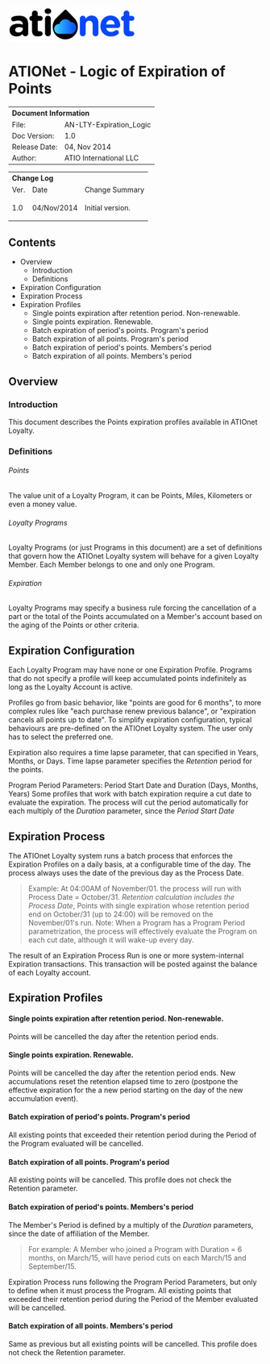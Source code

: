 ![ationetlogo](Content/Images/ATIOnetLogo_250x70.png)

# ATIONet - Logic of Expiration of Points

<table>
	<tr>
		<th colspan="2" align="left">
			Document Information
		</th>
	</tr>
	<tr>
		<td>
			File:
		</td>
		<td>
			AN-LTY-Expiration_Logic
		</td>
	</tr>
	<tr>
		<td>
			Doc Version:
		</td>
		<td>
			1.0
		</td>
	</tr>
	<tr>
		<td>
			Release Date:
		</td>
		<td>
			04, Nov 2014
		</td>
	</tr>
	<tr>
		<td>
			Author:
		</td>
		<td>
			ATIO International LLC
		</td>
	</tr>
</table>

<table>
	<tr>
		<th colspan="3" align="left">
			Change Log
		</th>
	</tr>
	<tr>
		<td>
			Ver.
		</td>
		<td>
			Date
		</td>
		<td>
			Change Summary
		</td>
	</tr>
	<tr valign="top">
		<td>
			<p>1.0</p>
		</td>
		<td>
			<p>04/Nov/2014</p>
		</td>
		<td>
			<p>Initial version.</p>
		</td>
	</tr>
</table>

## Contents

<!-- MarkdownTOC depth=4 -->

- Overview
	- Introduction
	- Definitions
- Expiration Configuration
- Expiration Process
- Expiration Profiles
	- Single points expiration after retention period. Non-renewable.
	- Single points expiration. Renewable.
	- Batch expiration of period's points. Program's period
	- Batch expiration of all points. Program's period
	- Batch expiration of period's points. Members's period
	- Batch expiration of all points. Members's period

<!-- /MarkdownTOC -->

## Overview

### Introduction

This document describes the Points expiration profiles available in ATIOnet Loyalty.

### Definitions

###### Points
The value unit of a Loyalty Program, it can be Points, Miles, Kilometers or even a money value.

###### Loyalty Programs
Loyalty Programs (or just Programs in this document) are a set of definitions that govern how the ATIOnet Loyalty system will behave for a given Loyalty Member. Each Member belongs to one and only one Program.

###### Expiration
Loyalty Programs may specify a business rule forcing the cancellation of a part or the total of the Points accumulated on a Member's account based on the aging of the Points or other criteria. 

## Expiration Configuration
Each Loyalty Program may have none or one Expiration Profile. Programs that do not specify a profile will keep accumulated points indefinitely as long as the Loyalty Account is active. 

Profiles go from basic behavior, like "points are good for 6 months", to more complex rules like "each purchase renew previous balance", or "expiration cancels all points up to date". To simplify expiration configuration, typical behaviours are pre-defined on the ATIOnet Loyalty system. The user only has to select the preferred one.  

Expiration also requires a time lapse parameter, that can specified in Years, Months, or Days. Time lapse parameter specifies the _Retention_ period for the points.

Program Period Parameters: Period Start Date and Duration (Days, Months, Years)	
Some profiles that work with batch expiration require a cut date to evaluate the expiration. The process will cut the period automatically for each multiply of the _Duration_ parameter, since the _Period Start Date_

## Expiration Process

The ATIOnet Loyalty system runs a batch process that enforces the Expiration Profiles on a daily basis, at a configurable time of the day. The process always uses the date of the previous day as the Process Date. 
>Example: At 04:00AM of November/01. the process will run with Process Date = October/31. _Retention calculation includes the Process Date_, Points with single expiration whose retention period end on October/31 (up to 24:00) will be removed on the November/01's run.
>Note: When a Program has a Program Period parametrization, the process will effectively evaluate the Program on each cut date, although it will wake-up every day.

The result of an Expiration Process Run is one or more system-internal Expiration transactions. This transaction will be posted against the balance of each Loyalty account.

## Expiration Profiles

#### Single points expiration after retention period. Non-renewable.
Points will be cancelled the day after the retention period ends.

#### Single points expiration. Renewable.
Points will be cancelled the day after the retention period ends. New accumulations reset the retention elapsed time to zero (postpone the effective expiration for the a new period starting on the day of the new accumulation event).

#### Batch expiration of period's points. Program's period
All existing points that exceeded their retention period during the Period of the Program evaluated will be cancelled.

#### Batch expiration of all points. Program's period
All existing points will be cancelled. This profile does not check the Retention parameter.

#### Batch expiration of period's points. Members's period
The Member's Period is defined by a multiply of the _Duration_ parameters, since the date of affiliation of the Member.
>For example: A Member who joined a Program with Duration = 6 months, on March/15, will have period cuts on each March/15 and September/15.

Expiration Process runs following the Program Period Parameters, but only to define when it must process the Program. 
All existing points that exceeded their retention period during the Period of the Member evaluated will be cancelled.

#### Batch expiration of all points. Members's period
Same as previous but all existing points will be cancelled. This profile does not check the Retention parameter.



